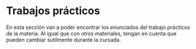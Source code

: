 # Trabajos prácticos

En esta sección van a poder encontrar los enunciados del trabajo prácticos de la materia. Al igual que con otros materiales, tengan en cuenta que pueden cambiar sutilmente durante la cursada.
